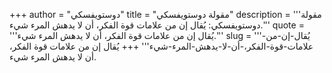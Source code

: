 +++
author = "دوستويفسكي"
title = "مقولة دوستويفسكي"
description = '''مقولة دوستويفسكي: يُقال إن من علامات قوة الفكر، أن لا يدهش المرء شيء.'''
quote = '''يُقال إن من علامات قوة الفكر، أن لا يدهش المرء شيء.'''
slug = '''يُقال-إن-من-علامات-قوة-الفكر،-أن-لا-يدهش-المرء-شيء'''
+++
يُقال إن من علامات قوة الفكر، أن لا يدهش المرء شيء.
